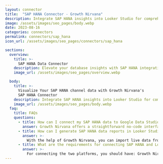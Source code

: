 ```yaml
---
layout: connector
title:  "SAP HANA Connector - Growth Nirvana"
description: Integrate SAP HANA insights into Looker Studio for comprehensive database analytics that guide your data management strategies.
image: /assets/images/seo_pages/body.webp
date: 2023-08-16
categories: connectors
permalink: connectors/sap_hana
icon_url: /assets/images/seo_pages/connectors/sap_hana

sections:
  overview:
    title: >-
      SAP HANA Data Connector
    description: Elevate your database insights with SAP HANA integration. Seamlessly merge SAP HANA database data with Looker Studio's analytical capabilities, unlocking insights that drive database performance strategies, data optimization, and operational excellence.
    image_url: /assets/images/seo_pages/overview.webp

  body:
    title: >-
      Visualize Your SAP HANA channel data with Growth Nirvana's
      SAP HANA Connector
    description: Integrate SAP HANA insights into Looker Studio for comprehensive database analytics that guide your data management strategies.
    image_url: /assets/images/seo_pages/body.webp
  faq:
    title: FAQs
    questions:
      - title: How can I connect my SAP HANA data to Google Data Studio/Looker Studio?
        answer: Growth Nirvana offers a straightforward no-code interface to connect to SAP HANA data sources.
      - title: How can I generate SAP HANA data reports in Looker Studio?
        answer: >-
          With the help of Growth Nirvana, you can import live data from SAP HANA into Looker Studio. These data can be viewed in charts, tables, and dashboards to generate branded reports that can be shared instantly.
      - title: What are the requirements for connecting SAP HANA and Looker Studio?
        answer: >-
          For connecting the two platforms, you should have: Growth Nirvana Account and SAP HANA Ads Account
---
```

